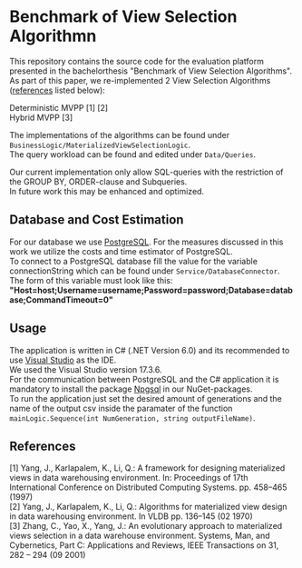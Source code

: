 # Benchmark of View Selection Algorithmn

This repository contains the source code for the evaluation platform presented in the bachelorthesis "Benchmark of View Selection Algorithms".  
As part of this paper, we re-implemented 2 View Selection Algorithms ([references](docs/REFERENCES.md) listed below):

Deterministic MVPP [1] [2]  
Hybrid MVPP [3]

The implementations of the algorithms can be found under `BusinessLogic/MaterializedViewSelectionLogic`.  
The query workload can be found and edited under `Data/Queries`.

Our current implementation only allow SQL-queries with the restriction of the GROUP BY, ORDER-clause and Subqueries.  
In future work this may be enhanced and optimized.

## Database and Cost Estimation
For our database we use [PostgreSQL](https://www.postgresql.org/). For the measures discussed in this work we utilize the costs and time estimator of PostgreSQL.  
To connect to a PostgreSQL database fill the value for the variable connectionString which can be found under `Service/DatabaseConnector`.  
The form of this variable must look like this: **"Host=host;Username=username;Password=password;Database=database;CommandTimeout=0"**

## Usage
The application is written in C# (.NET Version 6.0) and its recommended to use [Visual Studio](https://visualstudio.microsoft.com/) as the IDE.  
We used the Visual Studio version 17.3.6.  
For the communication between PostgreSQL and the C# application it is mandatory to install the package [Npgsql](https://www.npgsql.org/) in our NuGet-packages.  
To run the application just set the desired amount of generations and the name of the output csv inside the paramater of the function `mainLogic.Sequence(int NumGeneration, string outputFileName)`.

## References
[1]  Yang, J., Karlapalem, K., Li, Q.: A framework for designing materialized
views in data warehousing environment. In: Proceedings of 17th
International Conference on Distributed Computing Systems. pp. 458–465
(1997)  
[2] Yang, J., Karlapalem, K., Li, Q.: Algorithms for materialized view design in
data warehousing environment. In VLDB pp. 136–145 (02 1970)  
[3] Zhang, C., Yao, X., Yang, J.: An evolutionary approach to materialized
views selection in a data warehouse environment. Systems, Man, and
Cybernetics, Part C: Applications and Reviews, IEEE Transactions on 31,
282 – 294 (09 2001)



